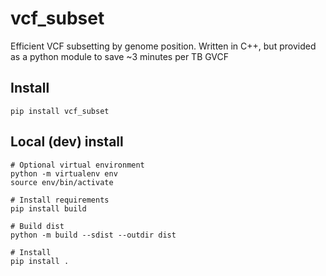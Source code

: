 # vcf_subset
Efficient VCF subsetting by genome position. Written in C++, but provided as a python module to save ~3 minutes per TB GVCF

## Install
```
pip install vcf_subset
```

## Local (dev) install
```
# Optional virtual environment
python -m virtualenv env
source env/bin/activate

# Install requirements
pip install build

# Build dist
python -m build --sdist --outdir dist

# Install
pip install .
```
